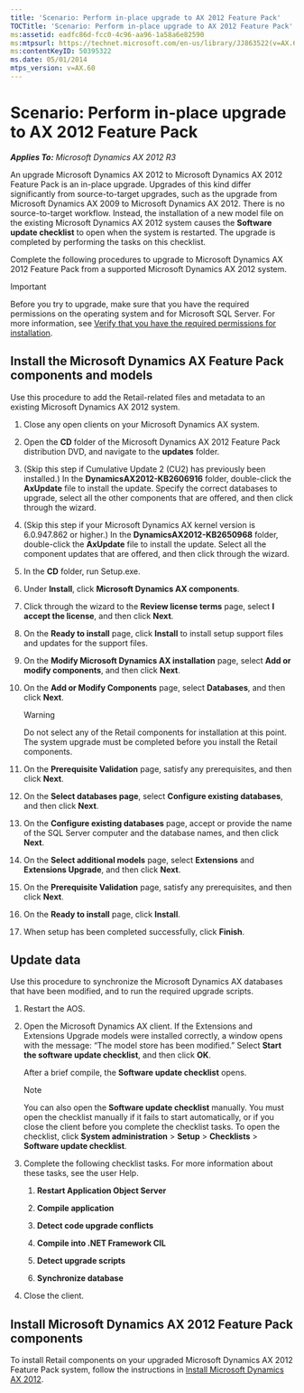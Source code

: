 ```yaml
---
title: 'Scenario: Perform in-place upgrade to AX 2012 Feature Pack'
TOCTitle: 'Scenario: Perform in-place upgrade to AX 2012 Feature Pack'
ms:assetid: eadfc86d-fcc0-4c96-aa96-1a58a6e82590
ms:mtpsurl: https://technet.microsoft.com/en-us/library/JJ863522(v=AX.60)
ms:contentKeyID: 50395322
ms.date: 05/01/2014
mtps_version: v=AX.60
---
```


# Scenario: Perform in-place upgrade to AX 2012 Feature Pack 


_**Applies To:** Microsoft Dynamics AX 2012 R3_

An upgrade Microsoft Dynamics AX 2012 to Microsoft Dynamics AX 2012 Feature Pack is an in-place upgrade. Upgrades of this kind differ significantly from source-to-target upgrades, such as the upgrade from Microsoft Dynamics AX 2009 to Microsoft Dynamics AX 2012. There is no source-to-target workflow. Instead, the installation of a new model file on the existing Microsoft Dynamics AX 2012 system causes the **Software update checklist** to open when the system is restarted. The upgrade is completed by performing the tasks on this checklist.

Complete the following procedures to upgrade to Microsoft Dynamics AX 2012 Feature Pack from a supported Microsoft Dynamics AX 2012 system.


> [!IMPORTANT]
> <P>Before you try to upgrade, make sure that you have the required permissions on the operating system and for Microsoft SQL Server. For more information, see <A href="verify-that-you-have-the-required-permissions-for-installation.md">Verify that you have the required permissions for installation</A>.</P>



## Install the Microsoft Dynamics AX Feature Pack components and models

Use this procedure to add the Retail-related files and metadata to an existing Microsoft Dynamics AX 2012 system.

1.  Close any open clients on your Microsoft Dynamics AX system.

2.  Open the **CD** folder of the Microsoft Dynamics AX 2012 Feature Pack distribution DVD, and navigate to the **updates** folder.

3.  (Skip this step if Cumulative Update 2 (CU2) has previously been installed.) In the **DynamicsAX2012-KB2606916** folder, double-click the **AxUpdate** file to install the update. Specify the correct databases to upgrade, select all the other components that are offered, and then click through the wizard.

4.  (Skip this step if your Microsoft Dynamics AX kernel version is 6.0.947.862 or higher.) In the **DynamicsAX2012-KB2650968** folder, double-click the **AxUpdate** file to install the update. Select all the component updates that are offered, and then click through the wizard.

5.  In the **CD** folder, run Setup.exe.

6.  Under **Install**, click **Microsoft Dynamics AX components**.

7.  Click through the wizard to the **Review license terms** page, select **I accept the license**, and then click **Next**.

8.  On the **Ready to install** page, click **Install** to install setup support files and updates for the support files.

9.  On the **Modify Microsoft Dynamics AX installation** page, select **Add or modify components**, and then click **Next**.

10. On the **Add or Modify Components** page, select **Databases**, and then click **Next**.
    

    > [!WARNING]
    > <P>Do not select any of the Retail components for installation at this point. The system upgrade must be completed before you install the Retail components.</P>



11. On the **Prerequisite Validation** page, satisfy any prerequisites, and then click **Next**.

12. On the **Select databases page**, select **Configure existing databases**, and then click **Next**.

13. On the **Configure existing databases** page, accept or provide the name of the SQL Server computer and the database names, and then click **Next**.

14. On the **Select additional models** page, select **Extensions** and **Extensions Upgrade**, and then click **Next**.

15. On the **Prerequisite Validation** page, satisfy any prerequisites, and then click **Next**.

16. On the **Ready to install** page, click **Install**.

17. When setup has been completed successfully, click **Finish**.

## Update data

Use this procedure to synchronize the Microsoft Dynamics AX databases that have been modified, and to run the required upgrade scripts.

1.  Restart the AOS.

2.  Open the Microsoft Dynamics AX client. If the Extensions and Extensions Upgrade models were installed correctly, a window opens with the message: “The model store has been modified.” Select **Start the software update checklist**, and then click **OK**.
    
    After a brief compile, the **Software update checklist** opens.
    

    > [!NOTE]
    > <P>You can also open the <STRONG>Software update checklist</STRONG> manually. You must open the checklist manually if it fails to start automatically, or if you close the client before you complete the checklist tasks. To open the checklist, click <STRONG>System administration</STRONG> &gt; <STRONG>Setup</STRONG> &gt; <STRONG>Checklists</STRONG> &gt; <STRONG>Software update checklist</STRONG>.</P>



3.  Complete the following checklist tasks. For more information about these tasks, see the user Help.
    
    1.  **Restart Application Object Server**
    
    2.  **Compile application**
    
    3.  **Detect code upgrade conflicts**
    
    4.  **Compile into .NET Framework CIL**
    
    5.  **Detect upgrade scripts**
    
    6.  **Synchronize database**

4.  Close the client.

## Install Microsoft Dynamics AX 2012 Feature Pack components

To install Retail components on your upgraded Microsoft Dynamics AX 2012 Feature Pack system, follow the instructions in [Install Microsoft Dynamics AX 2012](install-microsoft-dynamics-ax-2012.md).

  


